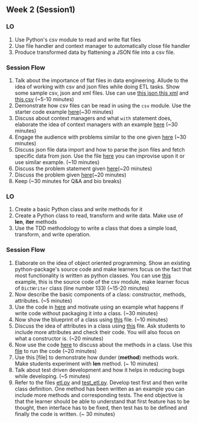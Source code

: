 ## Week 2 (Session1)

### LO
1. Use Python's csv module to read and write flat files
2. Use file handler and context manager to automatically close file handler
3. Produce transformed data by flattening a JSON file into a csv file.

### Session Flow
1. Talk about the importance of flat files in data engineering. Allude to the idea of working with csv and json files while doing ETL tasks. Show some sample csv, json and xml files. Use can use [this json](./data/json_sample.json),[this xml](./data/xml_sample.xml) and [this csv](./data/csv_sample.csv) (~5-10 minutes)
2. Demonstrate how csv files can be read in using the `csv` module. Use the starter code example [here](./codes/session1/flat_files.py)(~30 minutes)
3. Discuss about context managers and  what `with` statement does, elaborate the idea of context managers with an example [here](./codes/session1/context_managers.py) (~30 minutes)
4. Engage the audience with problems similar to the one given [here](./codes/session1/csv_class_practice.md) (~30 minutes)
5. Discuss json file data import and how to parse the json files and fetch specific data from json. Use the file [here](./codes/session1/json_data.py) you can improvise upon it or use similar example. (~10 minutes)
6. Discuss the problem statement given [here](./codes/session1/json_problem.md)(~20 minutes)
7. Discuss the problem given [here](./codes/session1/json_problem1.md)(~20 minutes)
8. Keep (~30 minutes for Q&A and bio breaks)  

### LO
1. Create a basic Python class and write methods for it
2. Create a Python class to read, transform and write data. Make use of __len__, __iter__ methods
3. Use the TDD methodology to write a class that does a simple load, transform, and write operation.

### Session Flow
1. Elaborate on the idea of object oriented programming. Show an existing python-package's source code and make learners focus on the fact that most functionality is written as python classes. You can use [this](https://github.com/python/cpython/blob/main/Lib/csv.py) example, this is the source code of the csv module, make learner focus of `DictWriter` class (line number 133) (~15-20 minutes)
2. Now describe the basic components of a class: constructor, methods, attributes. (~5 minutes)
3. Use the code in [here](./codes/session2/oops1.py) and motivate using an example what happens if write code without packaging it into a class. (~30 minutes)
4. Now show the blueprint of a class using [this](./codes/session2/oops_blueprint.py) file. (~10 minutes)
5. Discuss the idea of attributes in a class using [this](./codes/session2/oops_attrs.py) file. Ask students to include more attributes and check their code. You will also focus on what a constructor is. (~20 minutes)
6. Now use the code [here](./codes/session2/oops2.py) to discuss about the methods in a class. Use this [file](./codes/session2/oops_run.py) to run the code (~20 minutes)
7. Use this [file] to demonstrate how dunder (__method__) methods work. Make students experiment with __len__ method. (~ 10 minutes)
8. Talk about test driven development and how it helps in reducing bugs while developing. (~5 minutes)
9. Refer to the files [etl.py](./codes/session2/etl.py) and [test_etl.py](./codes/session2/test_etl.py). Develop test first and then write class definition. One method has been written as an example you can include more methods and corresponding tests. The end objective is that the learner should be able to understand that first feature has to be thought, then interface has to be fixed, then test has to be defined and finally the code is written. (~ 30 minutes)